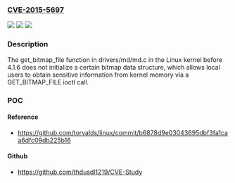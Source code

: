 ### [CVE-2015-5697](https://cve.mitre.org/cgi-bin/cvename.cgi?name=CVE-2015-5697)
![](https://img.shields.io/static/v1?label=Product&message=n%2Fa&color=blue)
![](https://img.shields.io/static/v1?label=Version&message=n%2Fa&color=blue)
![](https://img.shields.io/static/v1?label=Vulnerability&message=n%2Fa&color=brighgreen)

### Description

The get_bitmap_file function in drivers/md/md.c in the Linux kernel before 4.1.6 does not initialize a certain bitmap data structure, which allows local users to obtain sensitive information from kernel memory via a GET_BITMAP_FILE ioctl call.

### POC

#### Reference
- https://github.com/torvalds/linux/commit/b6878d9e03043695dbf3fa1caa6dfc09db225b16

#### Github
- https://github.com/thdusdl1219/CVE-Study

